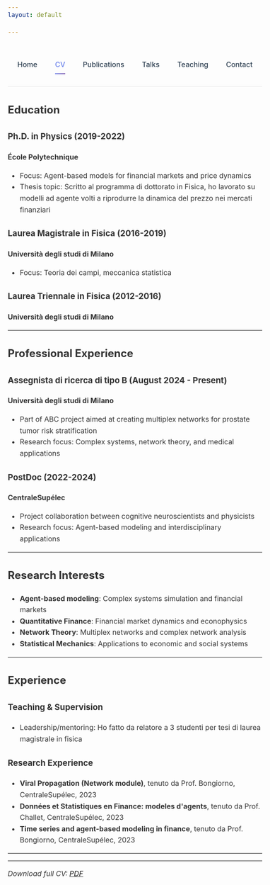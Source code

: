```yaml
---
layout: default

---
```


<style>
/* Override theme constraints for better desktop view */
.inner {
  max-width: 1200px !important;
  width: 90% !important;
  margin: 0 auto !important;
}

#content-wrapper {
  max-width: none !important;
  width: 100% !important;
}

body {
  font-family: -apple-system, BlinkMacSystemFont, 'Segoe UI', Roboto, sans-serif;
  line-height: 1.6;
  color: #333;
}
.nav-clean {
  display: flex;
  justify-content: center;
  gap: 30px;
  padding: 25px 0;
  border-bottom: 1px solid rgba(0, 0, 0, 0.1);
  background: transparent;
}

.nav-clean a {
  position: relative;
  font-weight: 500;
  color: #2c3e50;
  text-decoration: none;
  padding: 6px 0;
  transition: color 0.3s ease;
}

.nav-clean a::after {
  content: "";
  position: absolute;
  left: 0;
  bottom: -3px;
  width: 0%;
  height: 2px;
  background: linear-gradient(135deg, #667eea, #764ba2);
  transition: width 0.3s ease;
}

.nav-clean a:hover::after,
.nav-clean a.current::after {
  width: 100%;
}

.nav-clean a.current {
  color: #667eea;
}

/* Nascondi solo il titolo Jekyll automatico */
body > .inner > h1:first-child {
  display: none;
}

@media (max-width: 768px) {
  .nav-clean { flex-wrap: wrap; gap: 15px; }
}

/* Ensure good desktop spacing */
@media (min-width: 769px) {
  .nav-clean { gap: 40px; padding: 30px 0; }
  body { font-size: 16px; }
}
</style>

<nav class="nav-clean">
  <a href="/">Home</a>
  <a href="/cv" class="current">CV</a>
  <a href="/publications">Publications</a>
  <a href="/talks">Talks</a>
  <a href="/teaching">Teaching</a>
  <a href="/contact">Contact</a>
</nav>

## Education

### Ph.D. in Physics (2019-2022)
**École Polytechnique**
- Focus: Agent-based models for financial markets and price dynamics
- Thesis topic: Scritto al programma di dottorato in Fisica, ho lavorato su modelli ad agente volti a riprodurre la dinamica del prezzo nei mercati finanziari

### Laurea Magistrale in Fisica (2016-2019)
**Università degli studi di Milano**
- Focus: Teoria dei campi, meccanica statistica

### Laurea Triennale in Fisica (2012-2016)
**Università degli studi di Milano**

---

## Professional Experience

### Assegnista di ricerca di tipo B (August 2024 - Present)
**Università degli studi di Milano**
- Part of ABC project aimed at creating multiplex networks for prostate tumor risk stratification
- Research focus: Complex systems, network theory, and medical applications

### PostDoc (2022-2024)
**CentraleSupélec**
- Project collaboration between cognitive neuroscientists and physicists
- Research focus: Agent-based modeling and interdisciplinary applications

---

## Research Interests

- **Agent-based modeling**: Complex systems simulation and financial markets
- **Quantitative Finance**: Financial market dynamics and econophysics
- **Network Theory**: Multiplex networks and complex network analysis
- **Statistical Mechanics**: Applications to economic and social systems

---

## Experience

### Teaching & Supervision
- Leadership/mentoring: Ho fatto da relatore a 3 studenti per tesi di laurea magistrale in fisica

### Research Experience
- **Viral Propagation (Network module)**, tenuto da Prof. Bongiorno, CentraleSupélec, 2023
- **Données et Statistiques en Finance: modeles d'agents**, tenuto da Prof. Challet, CentraleSupélec, 2023  
- **Time series and agent-based modeling in finance**, tenuto da Prof. Bongiorno, CentraleSupélec, 2023

---

---

*Download full CV: [PDF](assets/cv.pdf)*